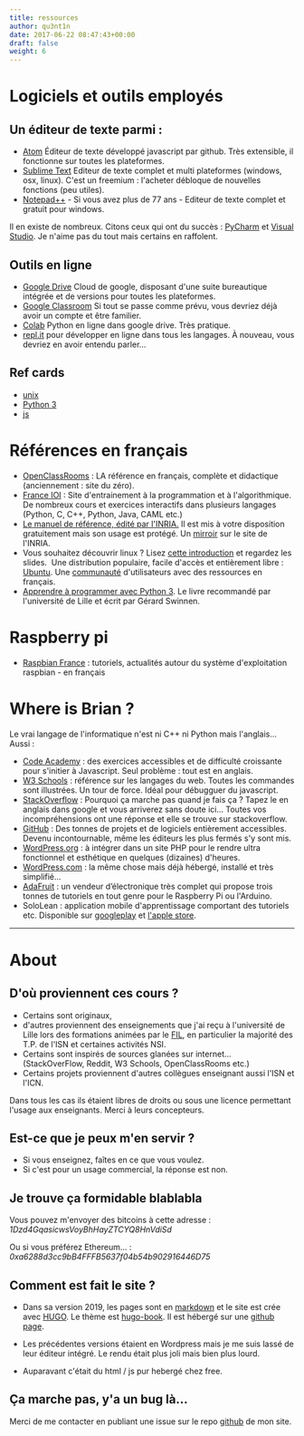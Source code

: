 ```yaml
---
title: ressources
author: qu3nt1n
date: 2017-06-22 08:47:43+00:00
draft: false
weight: 6
---
```


# Logiciels et outils employés





## Un éditeur de texte parmi :

* [Atom](https://atom.io/) Éditeur de texte développé javascript par github. Très extensible, il fonctionne sur toutes les plateformes.
* [Sublime Text](http://www.sublimetext.com/) Editeur de texte complet et multi plateformes (windows, osx, linux). C'est un freemium : l'acheter débloque de nouvelles fonctions (peu utiles).
* [Notepad++](http://notepad-plus-plus.org/fr/) - Si vous avez plus de 77 ans - Editeur de texte complet et gratuit pour windows.

Il en existe de nombreux. Citons ceux qui ont du succès : [PyCharm](https://www.jetbrains.com/pycharm/) et [Visual Studio](https://code.visualstudio.com/). Je n'aime pas du tout mais certains en raffolent.

## Outils en ligne

* [Google Drive](https://drive.google.com) Cloud de google, disposant d'une suite bureautique intégrée et de versions pour toutes les plateformes.
* [Google Classroom](https://classroom.google.com) Si tout se passe comme prévu, vous devriez déjà avoir un compte et être familier.
* [Colab](https://colab.research.google.com/) Python en ligne dans google drive. Très pratique.
* [repl.it](https://repl.it/) pour développer en ligne dans tous les langages. À nouveau, vous devriez en avoir entendu parler...

## Ref cards

* [unix](/uploads/docsnsi/pdf/unix-refcard.pdf)
* [Python 3](https://www.cs.put.poznan.pl/csobaniec/software/python/py-qrc.html)
* [js](https://htmlcheatsheet.com/js/)





# Références en français








* [OpenClassRooms](http://fr.openclassrooms.com/informatique/cours/dynamisez-vos-sites-web-avec-javascript) : LA référence en français, complète et didactique (anciennement : site du zéro).
* [France IOI](http://www.france-ioi.org/algo/chapters.php) : Site d'entrainement à la programmation et à l'algorithmique. De nombreux cours et exercices interactifs dans plusieurs langages (Python, C, C++, Python, Java, CAML etc.)
* [Le manuel de référence, édité par l'INRIA.](/uploads/docs/livreISN.pdf) Il est mis à votre disposition gratuitement mais son usage est protégé. Un [mirroir](https://wiki.inria.fr/wikis/sciencinfolycee/images/7/73/Informatique_et_Sciences_du_Num%C3%A9rique_-_Sp%C3%A9cialit%C3%A9_ISN_en_Terminale_S.pdf) sur le site de l'INRIA.
* Vous souhaitez découvrir linux ? Lisez [cette introduction](http://raspbian-france.fr/decouvrir-linux-cours-introduction-debutants/) et regardez les slides.  Une distribution populaire, facile d'accès et entièrement libre : [Ubuntu](http://www.ubuntu.com/). Une [communauté](http://ubuntu-fr.org/) d'utilisateurs avec des ressources en français.
* [Apprendre à programmer avec Python 3](https://inforef.be/swi/download/apprendre_python3_5.pdf). Le livre recommandé par l'université de Lille et écrit par Gérard Swinnen.








# Raspberry pi

* [Raspbian France](http://raspbian-france.fr/) : tutoriels, actualités autour du système d'exploitation raspbian - en français



# Where is Brian ?


Le vrai langage de l'informatique n'est ni C++ ni Python mais l'anglais... Aussi :



* [Code Academy](http://www.codecademy.com/tracks/javascript) : des exercices accessibles et de difficulté croissante pour s'initier à Javascript. Seul problème : tout est en anglais.
* [W3 Schools](https://www.w3schools.com/) : référence sur les langages du web. Toutes les commandes sont illustrées. Un tour de force. Idéal pour débugguer du javascript.
* [StackOverflow](https://stackoverflow.com/) : Pourquoi ça marche pas quand je fais ça ? Tapez le en anglais dans google et vous arriverez sans doute ici... Toutes vos incompréhensions ont une réponse et elle se trouve sur stackoverflow.
* [GitHub](https://github.com) : Des tonnes de projets et de logiciels entièrement accessibles. Devenu incontournable, même les éditeurs les plus fermés s'y sont mis.
* [WordPress.org](https://Wordpress.org) : à intégrer dans un site PHP pour le rendre ultra fonctionnel et esthétique en quelques (dizaines) d'heures.
* [WordPress.com](https://fr.wordpress.com) : la même chose mais déjà hébergé, installé et très simplifié...
* [AdaFruit](https://www.adafruit.com/) : un vendeur d’électronique très complet qui propose trois tonnes de tutoriels en tout genre pour le Raspberry Pi ou l'Arduino.
* SoloLean : application mobile d'apprentissage comportant des tutoriels etc. Disponible sur [googleplay](https://play.google.com/store/apps/developer?id=SoloLearn) et [l'apple store](https://itunes.apple.com/us/developer/sololearn-inc/id933957049).

---

# About


## D'où proviennent ces cours ?


* Certains sont originaux,
* d'autres proviennent des enseignements que j'ai reçu à l'université de Lille lors des formations animées par le [FIL](http://fil.univ-lille1.fr/), en particulier la majorité des T.P. de l'ISN et certaines activités NSI.
* Certains sont inspirés de sources glanées sur internet... (StackOverFlow, Reddit, W3 Schools, OpenClassRooms etc.)
* Certains projets proviennent d'autres collègues enseignant aussi l'ISN et l'ICN.

Dans tous les cas ils étaient libres de droits ou sous une licence permettant l'usage aux enseignants. Merci à leurs concepteurs.

## Est-ce que je peux m'en servir ?

* Si vous enseignez, faîtes en ce que vous voulez.
* Si c'est pour un usage commercial, la réponse est non.

## Je trouve ça formidable blablabla

Vous pouvez m'envoyer des bitcoins à cette adresse : _1Dzd4GqasicwsVoyBhHayZTCYQ8HnVdiSd_

Ou si vous préférez Ethereum... : _0xa6288d3cc9bB4FFFB5637f04b54b902916446D75_

## Comment est fait le site ?

* Dans sa version 2019, les pages sont en [markdown](https://fr.wikipedia.org/wiki/Markdown) et le site est crée avec [HUGO](https://gohugo.io/). Le thème est [hugo-book](https://themes.gohugo.io/hugo-book/). Il est hébergé sur une [github page](https://pages.github.com/).

* Les précédentes versions étaient en Wordpress mais je me suis lassé de leur éditeur intégré. Le rendu était plus joli mais bien plus lourd.

* Auparavant c'était du html / js pur hebergé chez free.

## Ça marche pas, y'a un bug là...

Merci de me contacter en publiant une issue sur le repo [github](https://github.com/qkzk/qkzk.github.io) de mon site.
